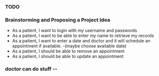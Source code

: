 ### TODO

### Brainstorming and Proposing a Project Idea

* As a patient, I want to login with my username and passwords
* As a patient, I want to be able to enter my name to retrieve my records
* As a patient, I want to enter a date and doctor and it will schedule an appointment if available. -(maybe choose available date)
* As a patient, I should be able to remove an appointment
* As a patient, I should be able to update an appointment

### doctor can do stuff --
